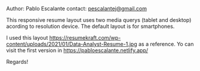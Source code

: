 Author: Pablo Escalante
contact: pescalantej@gmail.com

This responsive resume layout uses two media querys (tablet and desktop) acording to resolution device.
The default layout is for smartphones.

I used this layout https://resumekraft.com/wp-content/uploads/2021/01/Data-Analyst-Resume-1.jpg as a reference.
Yo can visit the first version in https://pabloescalante.netlify.app/

Regards!
